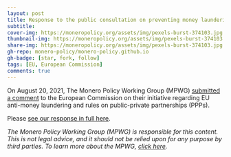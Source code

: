 ```yaml
---
layout: post
title: Response to the public consultation on preventing money laundering and terrorist financing - EU rules on public-private partnerships (PPP)
subtitle: 
cover-img: https://moneropolicy.org/assets/img/pexels-burst-374103.jpg
thumbnail-img: https://moneropolicy.org/assets/img/pexels-burst-374103.jpg
share-img: https://moneropolicy.org/assets/img/pexels-burst-374103.jpg
gh-repo: monero-policy/monero-policy.github.io
gh-badge: [star, fork, follow]
tags: [EU, European Commission]
comments: true
---
```


On August 20, 2021, The Monero Policy Working Group (MPWG) [submitted a comment](https://ec.europa.eu/info/law/better-regulation/have-your-say/initiatives/13152-Preventing-money-laundering-and-terrorist-financing-EU-rules-on-public-private-partnerships-PPPs-/F2667485_en) to the European Commission on their initiative regarding EU anti-money laundering and rules on public-private partnerships (PPPs).

Please [see our response in full here](https://moneropolicy.org/assets/pdfs/MPWG_Response_PPP_2021-08-20.pdf).


*The Monero Policy Working Group (MPWG) is responsible for this content. This is not legal advice, and it should not be relied upon for any purpose by third parties. To learn more about the MPWG, [click here](https://moneropolicy.org/about/).*
